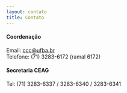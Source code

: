 ```yaml
---
layout: contato
title: Contato
---
```




#### **Coordenação**

Email: ccc@ufba.br  
Telefone: (71) 3283-6172 (ramal 6172)  
    
#### **Secretaria CEAG**

Tel: (71) 3283-6337 / 3283-6340 / 3283-6341
